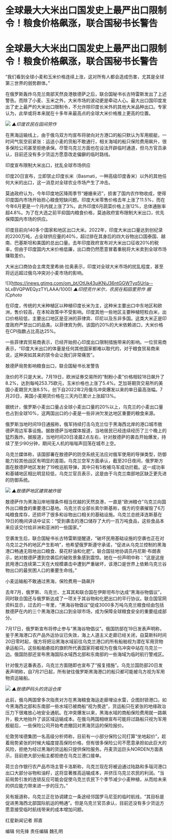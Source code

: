 # 全球最大大米出口国发史上最严出口限制令！粮食价格飙涨，联合国秘书长警告

# 全球最大大米出口国发史上最严出口限制令！粮食价格飙涨，联合国秘书长警告

“我们看到全球小麦和玉米价格连续上涨，这对所有人都会造成伤害，尤其是全球第三世界的弱势群体。”

在俄罗斯轰炸乌克兰南部天然良港敖德萨之后，联合国秘书长古特雷斯发出了上述警告。而除了小麦、玉米之外，大米市场的波动更是牵动人心。最大出口国印度发出了史上最严的大米出口限制令，不允许除印度长米外的其他大米品种出口。专家认为，此举或将本来就在十多年来最高点的全球大米价格推上更高的位置。

![](https://inews.gtimg.com/om_bt/OxgI7YUPwCUjiD9yWLahll3MIcLUmN_7NR-4EBhVZotpAAA/1000)
_▲印度农民在田间劳作_

在黑海运输线上，由于俄乌双方均宣布将驶向对方港口的船只默认为军用舰艇，一时间气氛空前紧张：运送小麦的货船不敢通行，相关海域的船只保险费用飙升，很多保险公司甚至拒绝承保。尽管乌克兰方面也在设法开辟临时通道，但乌方官员承认，目前还没有多少货运方愿意改走偏僻的临时路线。

印度宣布限制大米出口，扰乱全球市场供应

印度20日宣布，立即禁止印度长米（Basmati，一种高级印度香米）以外的其他任何大米的出口，这一消息对全球农业市场产生了冲击。

莫迪政府认为，今年印度地区降雨季节“姗姗来迟”，损害了国内农作物收成，使得印度国内市场开始担心粮食短缺问题。印度大米零售价格去年上涨了11.5%，而在今年6月更是一个月内就上涨了3%。此外印度6月蔬菜价格上涨12%，总体通胀率超4.8%。为了在大选之前平抑国内粮食价格，莫迪政府宣布限制大米出口，优先保障国内市场的供应。

印度目前向140多个国家和地区出口大米。2022年，印度大米出口量达到创纪录的2200万吨，占全球供应量的40%，超过排在其身后的四大谷物出口国泰国、越南、巴基斯坦和美国的总出口量。去年印度政府宣布对大米出口征收20%的税率，但由于印度国内大米价格低廉，出口商仍然愿意冒着重税将大米卖到全球市场赚取差价。

大米出口商协会主席克里希纳·拉奥表示，印度对全球大米市场的扰乱程度，甚至将远远超过俄乌冲突对小麦市场的影响。

![](https://inews.gtimg.com/om_bt/OtUk43uiKNiJ36ntGGWTyq5Urla--
bLxBVQPWEQyzTYLAAA/1000) _▲印控克什米尔，农民在稻田里劳作 据ICphoto_

在印度，传统的大米种植区以种植印度长米为主，这种米主要出口中东地区和欧洲，售价较高，在本轮政策中不受影响。印度其他一些地区主要种植短粒白米，出口价格较低，主要出口地区是亚洲的菲律宾、印尼以及东非多国。这类大米正是印度政府严禁出口的品类。以菲律宾为例，该国约20%的大米依赖进口，大米价格在CPI指数占比高达25%。

一些菲律宾贸易商表示，已经开始担心印度出口限制措施带来的影响。一位贸易商表示，“印度大米出口的体量是任何其他国家都难以取代的，对于粮食贸易商来说，这种突如其来的禁令会让我们非常痛苦”。

敖德萨局势影响粮食出口，联合国秘书长发警告

涨价的不只是大米。7月19日，欧洲证券交易所的“制粉小麦”价格相较18日飙升了8.2%，达到每吨253.75欧元，玉米价格也上涨了5.4%。芝加哥期货交易所的美国小麦期货大涨8.5%，创下自2022年2月俄乌冲突爆发以来的单日最高涨幅。7月20日，美国小麦期货价格在三天内已累计上涨超13%。

据统计，俄罗斯小麦出口量占全球小麦出口量的20%以上，乌克兰的小麦出口量也占到全球10%，这两国出口的小麦是一些非洲欠发达地区重要的粮食来源。

俄罗斯当地时间19日通报称，俄军持续打击乌克兰位于黑海西北岸的港口城市敖德萨周边军事设施。据敖德萨当地媒体报道，当地居民已经连续经历了三个晚上的猛烈轰炸。据报道，当地时间20日凌晨2点左右，针对敖德萨的袭击开始爆发，持续了至少90分钟，期间无人机的嗡嗡声回荡在城市上空。

乌克兰媒体称，该国部署在敖德萨的防空系统无法应对俄军使用的导弹类型，防御能力较其他战区有明显的差距。乌克兰空军方面承认，截至20日夜间，俄罗斯方面在敖德萨地区发射了19枚巡航导弹，其中只有5枚被乌军成功拦截。这一成功率和基辅地区相比明显较低，乌克兰官员表示，这是由于乌克兰南部地区缺乏更先进的防御系统。

![](https://inews.gtimg.com/om_bt/O_T9d7SpBkKz4uLHK4vKHlK2800YXy3jWeeM1OBeHhntgAA/1000)
_▲敖德萨地区建筑被炸毁_

敖德萨作为黑海沿岸地理条件相当优越的天然良港，一直是“欧洲粮仓”乌克兰向国外出口粮食的重要港口基地。乌克兰农业部长索尔斯基称，俄方的空袭摧毁了6万吨粮食库存，还损坏了很多和谷物出口相关的基础设施。乌克兰总统泽连斯基在19日的晚间讲话中证实：“受到袭击的港口储存了大约一百万吨食品，这些食品本来应该交付给非洲和亚洲的一些国家。”

空袭发生后，联合国秘书长古特雷斯提醒道，“破坏民用基础设施的空袭也正在对乌克兰之外的地区产生影响”，他希望俄罗斯遵守承诺，“促进从乌克兰控制的黑海港口畅通无阻地出口粮食、葵花籽油和化肥”。联合国驻地协调员丹尼斯·布朗表示，她对敖德萨遭到空袭后的破败景象感到震惊。她在一份声明中称：“这是这座民用港口连续第二天在大规模袭击中遭到严重破坏，该港口是世界上依赖乌克兰谷物出口的最贫困人口的重要生命线。”

小麦运输船不敢通过黑海，保险费用一路飙升

去年7月，俄罗斯、乌克兰、土耳其和联合国在伊斯坦布尔达成“黑海谷物倡议”，同时联合国还与俄罗斯达成了一项关于其谷物和化肥出口的平行协议。联合国官网资料显示，过去的一年里，“黑海谷物倡议”促成3000多万吨乌克兰粮食经由包括敖德萨在内的三个黑海港口出口到全球市场，成为保障全球粮食安全的重要组成部分。

7月17日，俄罗斯宣布将停止参与“黑海谷物倡议”。俄国防部在19日发表声明称，鉴于黑海港口农产品外运协议已失效，海上人道主义走廊已经关闭，自莫斯科时间20日零时起，俄方将把沿黑海水域前往乌克兰港口的所有船舶视为潜在军用货物承运船只。这些船舶悬挂的旗帜所代表国家将被视为在俄乌冲突中站在乌克兰一边。俄国防部还宣布黑海国际水域西北部和东南部的一些海域为临时航行警戒区。

针对俄方这番表态，乌克兰方面随即也宣布了“报复措施”。乌克兰国防部20日发表声明称，自7月21日起，所有驶往俄罗斯黑海港口的船只都可能被乌方视为军用物资运输船。

![](https://inews.gtimg.com/om_bt/OpdIjQ1Ms_BkGxWV13AlMsUJ88BV36NjAds6_aZtMjk68AA/1000)
_▲敖德萨码头的货运仓库_

此前，俄乌两国曾多次指责对方在黑海粮食海运走廊埋设水雷，企图封锁港口。如今黑海西北部和东南部一些水域已被商船“视为畏途”，货运船只在紧张的地缘政治压力下很难放心地安全通航。在冲突爆发以来，黑海水域的商船保险费用就一路飙升，极大地抬升了该区域运输成本。在俄乌两国相继宣布可能将过路船只视为军用舰艇后，一些保险公司开始考虑撤回对黑海货运的保险报价。

伦敦劳埃德集团一名高级分析师称，目前有一小部分保险公司打算“坐地起价”，趁着局势紧张的时候大幅度提高保险价格，但有很多保险公司不愿意承担如此巨大的风险，拒绝为经过黑海的货运船只提供保险服务。丹麦货运巨头NORDEN方面表示，目前绝大部分船主都拒绝在乌克兰港口接单。

荷兰合作银行农产品市场主管卡洛斯称，乌克兰现在将被迫通过陆路和多瑙河港口出口大部分谷物和油籽，这将显著推高运输成本，并挤压乌克兰农民的利润。“当前局势引发的连锁反应可能会促使乌克兰农民下个季节减少小麦种植，从而给未来的供应能力带来进一步的压力。”

另有报道称，乌克兰正在协调建立一条途经邻国罗马尼亚的临时航线，“其目标是促进黑海西北部国际航运的畅通”。但是乌克兰官员承认，目前还没有多少货运方愿意接受临时航线带来的成本增加问题。

红星新闻记者 郑直

编辑 何先锋 责任编辑 魏孔明

